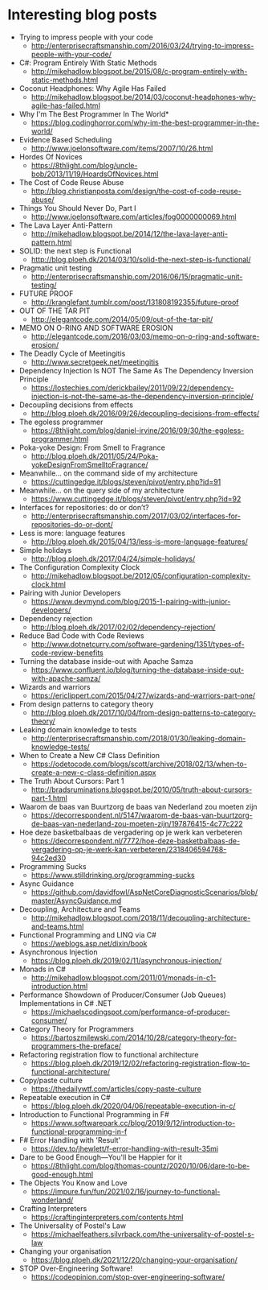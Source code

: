 # Interesting blog posts

* Trying to impress people with your code
  * http://enterprisecraftsmanship.com/2016/03/24/trying-to-impress-people-with-your-code/
* C#: Program Entirely With Static Methods
  * http://mikehadlow.blogspot.be/2015/08/c-program-entirely-with-static-methods.html 
* Coconut Headphones: Why Agile Has Failed
  * http://mikehadlow.blogspot.be/2014/03/coconut-headphones-why-agile-has-failed.html
* Why I'm The Best Programmer In The World*
  * https://blog.codinghorror.com/why-im-the-best-programmer-in-the-world/
* Evidence Based Scheduling
  * http://www.joelonsoftware.com/items/2007/10/26.html
* Hordes Of Novices
  * https://8thlight.com/blog/uncle-bob/2013/11/19/HoardsOfNovices.html
* The Cost of Code Reuse Abuse
  * http://blog.christianposta.com/design/the-cost-of-code-reuse-abuse/
* Things You Should Never Do, Part I
  * http://www.joelonsoftware.com/articles/fog0000000069.html
* The Lava Layer Anti-Pattern
  * http://mikehadlow.blogspot.be/2014/12/the-lava-layer-anti-pattern.html
* SOLID: the next step is Functional
  * http://blog.ploeh.dk/2014/03/10/solid-the-next-step-is-functional/
* Pragmatic unit testing
  * http://enterprisecraftsmanship.com/2016/06/15/pragmatic-unit-testing/
* FUTURE PROOF
  * http://kranglefant.tumblr.com/post/131808192355/future-proof
* OUT OF THE TAR PIT
  * http://elegantcode.com/2014/05/09/out-of-the-tar-pit/
* MEMO ON O-RING AND SOFTWARE EROSION
  * http://elegantcode.com/2016/03/03/memo-on-o-ring-and-software-erosion/
* The Deadly Cycle of Meetingitis
  * http://www.secretgeek.net/meetingitis
* Dependency Injection Is NOT The Same As The Dependency Inversion Principle 
  * https://lostechies.com/derickbailey/2011/09/22/dependency-injection-is-not-the-same-as-the-dependency-inversion-principle/
* Decoupling decisions from effects
  * http://blog.ploeh.dk/2016/09/26/decoupling-decisions-from-effects/
* The egoless programmer
  * https://8thlight.com/blog/daniel-irvine/2016/09/30/the-egoless-programmer.html
* Poka-yoke Design: From Smell to Fragrance
  * http://blog.ploeh.dk/2011/05/24/Poka-yokeDesignFromSmelltoFragrance/
* Meanwhile... on the command side of my architecture
  * https://cuttingedge.it/blogs/steven/pivot/entry.php?id=91
* Meanwhile... on the query side of my architecture
  * https://www.cuttingedge.it/blogs/steven/pivot/entry.php?id=92
* Interfaces for repositories: do or don’t?
  * http://enterprisecraftsmanship.com/2017/03/02/interfaces-for-repositories-do-or-dont/
* Less is more: language features
  * http://blog.ploeh.dk/2015/04/13/less-is-more-language-features/
* Simple holidays
  * http://blog.ploeh.dk/2017/04/24/simple-holidays/
* The Configuration Complexity Clock
  * http://mikehadlow.blogspot.be/2012/05/configuration-complexity-clock.html
* Pairing with Junior Developers
  * https://www.devmynd.com/blog/2015-1-pairing-with-junior-developers/
* Dependency rejection
  * http://blog.ploeh.dk/2017/02/02/dependency-rejection/
* Reduce Bad Code with Code Reviews
  * http://www.dotnetcurry.com/software-gardening/1351/types-of-code-review-benefits
* Turning the database inside-out with Apache Samza
  * https://www.confluent.io/blog/turning-the-database-inside-out-with-apache-samza/
* Wizards and warriors
  * https://ericlippert.com/2015/04/27/wizards-and-warriors-part-one/
* From design patterns to category theory
  * http://blog.ploeh.dk/2017/10/04/from-design-patterns-to-category-theory/
* Leaking domain knowledge to tests
  * http://enterprisecraftsmanship.com/2018/01/30/leaking-domain-knowledge-tests/
* When to Create a New C# Class Definition
  * https://odetocode.com/blogs/scott/archive/2018/02/13/when-to-create-a-new-c-class-definition.aspx
* The Truth About Cursors: Part 1
  * http://bradsruminations.blogspot.be/2010/05/truth-about-cursors-part-1.html
* Waarom de baas van Buurtzorg de baas van Nederland zou moeten zijn
  * https://decorrespondent.nl/5147/waarom-de-baas-van-buurtzorg-de-baas-van-nederland-zou-moeten-zijn/197876415-4c77c222
* Hoe deze basketbalbaas de vergadering op je werk kan verbeteren
  * https://decorrespondent.nl/7772/hoe-deze-basketbalbaas-de-vergadering-op-je-werk-kan-verbeteren/2318406594768-94c2ed30
* Programming Sucks
  * https://www.stilldrinking.org/programming-sucks
* Async Guidance
  * https://github.com/davidfowl/AspNetCoreDiagnosticScenarios/blob/master/AsyncGuidance.md
* Decoupling, Architecture and Teams
  * http://mikehadlow.blogspot.com/2018/11/decoupling-architecture-and-teams.html
* Functional Programming and LINQ via C#
  * https://weblogs.asp.net/dixin/book
* Asynchronous Injection
  * https://blog.ploeh.dk/2019/02/11/asynchronous-injection/
* Monads in C#
  * http://mikehadlow.blogspot.com/2011/01/monads-in-c1-introduction.html
* Performance Showdown of Producer/Consumer (Job Queues) Implementations in C# .NET
  * https://michaelscodingspot.com/performance-of-producer-consumer/
* Category Theory for Programmers
  * https://bartoszmilewski.com/2014/10/28/category-theory-for-programmers-the-preface/
* Refactoring registration flow to functional architecture
  * https://blog.ploeh.dk/2019/12/02/refactoring-registration-flow-to-functional-architecture/
* Copy/paste culture
  * https://thedailywtf.com/articles/copy-paste-culture
* Repeatable execution in C#
  * https://blog.ploeh.dk/2020/04/06/repeatable-execution-in-c/
* Introduction to Functional Programming in F#
  * https://www.softwarepark.cc/blog/2019/9/12/introduction-to-functional-programming-in-f
* F# Error Handling with 'Result'
  * https://dev.to/jhewlett/f-error-handling-with-result-35mi
* Dare to be Good Enough—You'll be Happier for it
  * https://8thlight.com/blog/thomas-countz/2020/10/06/dare-to-be-good-enough.html
* The Objects You Know and Love
  * https://impure.fun/fun/2021/02/16/journey-to-functional-wonderland/
* Crafting Interpreters
  * https://craftinginterpreters.com/contents.html
* The Universality of Postel's Law
  * https://michaelfeathers.silvrback.com/the-universality-of-postel-s-law
* Changing your organisation
  * https://blog.ploeh.dk/2021/12/20/changing-your-organisation/
* STOP Over-Engineering Software!
  * https://codeopinion.com/stop-over-engineering-software/
